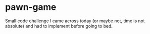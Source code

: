 # pawn-game
Small code challenge I came across today (or maybe not, time is not absolute) and had to implement before going to bed.
